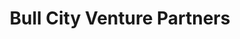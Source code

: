 ---
layout: firm_page
title: "Bull City Venture Partners"
id: "bcvp.com"
permalink: "/bullcityventurepartnersbcvp.com/"
website: "https://www.bcvp.com"
offices: "Durham (United States)"
investment_stages: "Pre-Seed, Seed, Series A, Series B"
portfolio_companies: "Levitate, Ferretly, GreenPlaces"
portfolio_link: "https://www.bcvp.com/companies"
investment_markets: "B2B software, tech-enabled businesses, cloud computing, eCommerce, fintech, logistics, healthtech"
founded_year: "2012"
description: "Bull City Venture Partners is a venture capital firm investing $250K to $2M in bold founders building software and tech-enabled companies. They focus primarily on B2B software and tech-enabled businesses, emphasizing a team approach and high level of service to their portfolio companies."
linkedin: "https://www.linkedin.com/company/bull-city-venture-partners"
twitter: "https://twitter.com/bcvp"
instagram: ""
team_page: "https://www.bcvp.com/team"
investor_type: "Venture Capital"
crunchbase: "https://www.crunchbase.com/organization/bull-city-venture-partners"
pitchbook: "https://pitchbook.com/profiles/investor/56978-02"

# SEO Optimization
meta_title: "Bull City Venture Partners - VC Firm - projectstartups.com"
meta_description: "Bull City Venture Partners, Bull City Venture Partners is a venture capital firm investing $250K to $2M in bold founders building software and tech-enabled companies. They focus ..."
meta_keywords: "Bull City Venture Partners, B2B software, tech-enabled businesses, cloud computing, eCommerce, fintech, logistics, healthtech, VC firm, venture capital, startup investor, projectstartups.com"
canonical_url: "https://vc.projectstartups.com/bullcityventurepartnersbcvp.com/"
---
